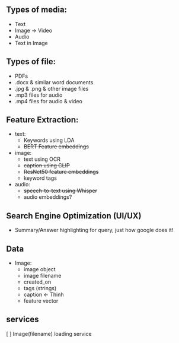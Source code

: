## Types of media:
- Text
- Image -> Video
- Audio
- Text in Image

## Types of file:
- PDFs
- .docx & similar word documents
- .jpg & .png & other image files
- .mp3 files for audio
- .mp4 files for audio & video

## Feature Extraction:
- text:
  - Keywords using LDA
  - ~~BERT Feature embeddings~~
- image:
  - text using OCR
  - ~~caption using CLIP~~
  - ~~ResNet50 feature embeddings~~
  - keyword tags
- audio:
  - ~~speech-to-text using Whisper~~
  - audio embeddings?

## Search Engine Optimization (UI/UX)
- Summary/Answer highlighting for query, just how google does it!


## Data
- Image:
  - image object
  - image filename
  - created_on
  - tags (strings)
  - caption <- Thinh
  - feature vector

## services
[ ] Image(filename) loading service
